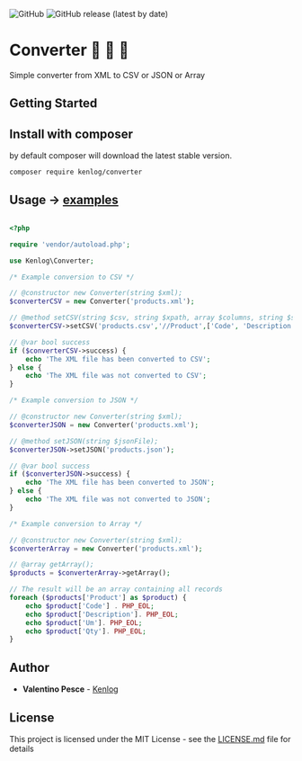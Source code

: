 ![GitHub](https://img.shields.io/github/license/kenlog/Converter?style=flat-square)
![GitHub release (latest by date)](https://img.shields.io/github/v/release/kenlog/Converter?style=flat-square)

# Converter :page_facing_up: :arrows_counterclockwise: :page_with_curl:
Simple converter from XML to CSV or JSON or Array

## Getting Started

## Install with composer
by default composer will download the latest stable version.
```
composer require kenlog/converter
```

## Usage -> [examples](examples)
```php

<?php 

require 'vendor/autoload.php';

use Kenlog\Converter;

/* Example conversion to CSV */

// @constructor new Converter(string $xml);
$converterCSV = new Converter('products.xml');

// @method setCSV(string $csv, string $xpath, array $columns, string $separator = ',', int $skipLines = 0);
$converterCSV->setCSV('products.csv','//Product',['Code', 'Description', 'Um', 'Qty']);

// @var bool success
if ($converterCSV->success) {
    echo 'The XML file has been converted to CSV';
} else {
    echo 'The XML file was not converted to CSV';
}

/* Example conversion to JSON */

// @constructor new Converter(string $xml);
$converterJSON = new Converter('products.xml');

// @method setJSON(string $jsonFile);
$converterJSON->setJSON('products.json');

// @var bool success
if ($converterJSON->success) {
    echo 'The XML file has been converted to JSON';
} else {
    echo 'The XML file was not converted to JSON';
}

/* Example conversion to Array */

// @constructor new Converter(string $xml);
$converterArray = new Converter('products.xml');

// @array getArray();
$products = $converterArray->getArray();

// The result will be an array containing all records
foreach ($products['Product'] as $product) {
    echo $product['Code'] . PHP_EOL;
    echo $product['Description']. PHP_EOL;
    echo $product['Um']. PHP_EOL;
    echo $product['Qty']. PHP_EOL;
}

```

## Author

* **Valentino Pesce** - [Kenlog](https://github.com/kenlog)

## License

This project is licensed under the MIT License - see the [LICENSE.md](LICENSE) file for details
